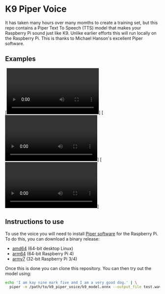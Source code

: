 # K9 Piper Voice
It has taken many hours over many momths to create a training set, but this repo contains a Piper Text To Speech (TTS) model that makes your Raspberry Pi sound just like K9. Unlike earlier efforts this will run locally on the Raspberry Pi. This is thanks to Michael Hanson's excellent Piper software.

## Examples
[![Rule 1](rule1.mp4)]
[![Rule 2](rule2.mp4)]
[![Rule 3](rule3.mp4)]

## Instructions to use

To use the voice you will need to install [Piper software](https://github.com/rhasspy/piper) for the Raspberry Pi. To do this, you can download a binary release:

* [amd64](https://github.com/rhasspy/piper/releases/download/v1.2.0/piper_amd64.tar.gz) (64-bit desktop Linux)
* [arm64](https://github.com/rhasspy/piper/releases/download/v1.2.0/piper_arm64.tar.gz) (64-bit Raspberry Pi 4)
* [armv7](https://github.com/rhasspy/piper/releases/download/v1.2.0/piper_armv7.tar.gz) (32-bit Raspberry Pi 3/4)

Once this is done you can clone this repository.  You can then try out the model using:

```sh
echo 'I am kay nine mark five and I am a very good dog.' | \
  piper -m /path/to/k9_piper_voice/k9_model.onnx --output_file test.wav
```

